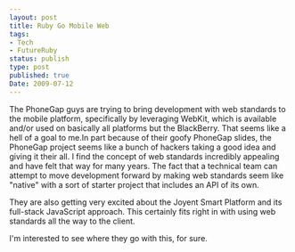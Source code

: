```yaml
---
layout: post
title: Ruby Go Mobile Web
tags:
- Tech
- FutureRuby
status: publish
type: post
published: true
Date: 2009-07-12
---
```

The PhoneGap guys are trying to bring development with web standards to the mobile platform, specifically by leveraging WebKit, which is available and/or used on basically all platforms but the BlackBerry.  That seems like a hell of a goal to me.In part because of their goofy PhoneGap slides, the PhoneGap project seems like a bunch of hackers taking a good idea and giving it their all.  I find the concept of web standards incredibly appealing and have felt that way for many years.  The fact that a technical team can attempt to move development forward by making web standards seem like "native" with a sort of starter project that includes an API of its own.

They are also getting very excited about the Joyent Smart Platform and its full-stack JavaScript approach.  This certainly fits right in with using web standards all the way to the client.

I'm interested to see where they go with this, for sure.
